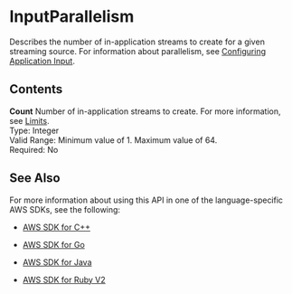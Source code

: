 # InputParallelism<a name="API_InputParallelism"></a>

Describes the number of in\-application streams to create for a given streaming source\. For information about parallelism, see [Configuring Application Input](http://docs.aws.amazon.com/kinesisanalytics/latest/dev/how-it-works-input.html)\. 

## Contents<a name="API_InputParallelism_Contents"></a>

 **Count**   <a name="analytics-Type-InputParallelism-Count"></a>
Number of in\-application streams to create\. For more information, see [Limits](http://docs.aws.amazon.com/kinesisanalytics/latest/dev/limits.html)\.   
Type: Integer  
Valid Range: Minimum value of 1\. Maximum value of 64\.  
Required: No

## See Also<a name="API_InputParallelism_SeeAlso"></a>

For more information about using this API in one of the language\-specific AWS SDKs, see the following:

+  [AWS SDK for C\+\+](http://docs.aws.amazon.com/goto/SdkForCpp/kinesisanalytics-2015-08-14/InputParallelism) 

+  [AWS SDK for Go](http://docs.aws.amazon.com/goto/SdkForGoV1/kinesisanalytics-2015-08-14/InputParallelism) 

+  [AWS SDK for Java](http://docs.aws.amazon.com/goto/SdkForJava/kinesisanalytics-2015-08-14/InputParallelism) 

+  [AWS SDK for Ruby V2](http://docs.aws.amazon.com/goto/SdkForRubyV2/kinesisanalytics-2015-08-14/InputParallelism) 
